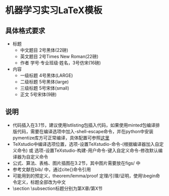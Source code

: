 # 机器学习实习LaTeX模板

## 具体格式要求

* 标题
	* 中文题目	2号黑体(22磅)
	* 英文题目	2号Times New Roman(22磅)
	* 作者		学号·专业班级·姓名，3号仿宋(16磅)
* 内容
	* 一级标题	4号黑体(LARGE)
	* 二级标题	5号黑体(large)
	* 三级标题	5号宋体(small)
	* 正文	5号宋体(9磅)

## 说明
* 代码插入在3.1节，建议使用lstlisting包插入代码，如果使用minted包编译排版代码，需要在编译选项中加入-shell-escape命令，并在python中安装pymentize库方可正常编译，具体配置可参照[这里](https://www.latexstudio.net/archives/328.html)
* TeXstudio中编译选项位置，选项-设置TeXstudio-命令-(根据编译器加入自定义命令) 或 选项-设置TeXstudio-构建-用户命令-键入自定义命令-修改默认编译器为自定义命令
* 公式、算法、表格、图片插图在3.2节，其中图片需要放在figs/ 中
* 参考文献在bib/ 中，通过cite{}命令引用
* 可能用到的预定义，theorem/lemma/proof 定理/引理/证明，使用\begin命令定义，标题全部改为中文
* \section \subsection标题分别为第X章/第X节
